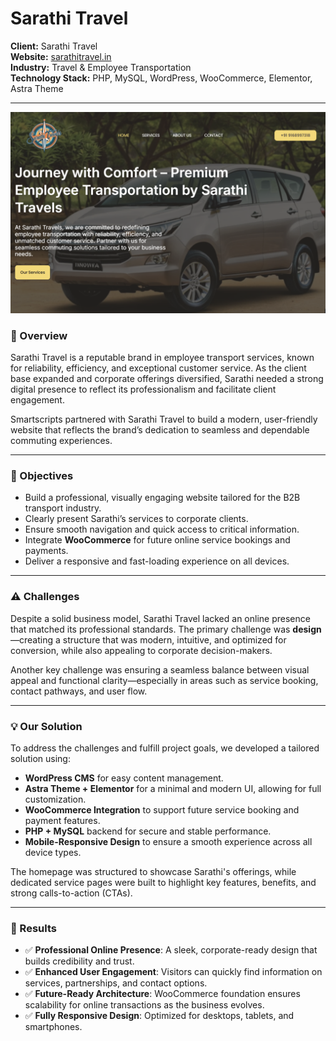# Sarathi Travel

**Client:** Sarathi Travel  
**Website:** [sarathitravel.in](https://sarathitravel.in)  
**Industry:** Travel & Employee Transportation  
**Technology Stack:** PHP, MySQL, WordPress, WooCommerce, Elementor, Astra Theme  

---

![Sarathi Travel Homepage](SarathiTravel.png)

### 📝 Overview

Sarathi Travel is a reputable brand in employee transport services, known for reliability, efficiency, and exceptional customer service. As the client base expanded and corporate offerings diversified, Sarathi needed a strong digital presence to reflect its professionalism and facilitate client engagement.

Smartscripts partnered with Sarathi Travel to build a modern, user-friendly website that reflects the brand’s dedication to seamless and dependable commuting experiences.

---
### 🎯 Objectives

- Build a professional, visually engaging website tailored for the B2B transport industry.  
- Clearly present Sarathi’s services to corporate clients.  
- Ensure smooth navigation and quick access to critical information.  
- Integrate **WooCommerce** for future online service bookings and payments.  
- Deliver a responsive and fast-loading experience on all devices.  

---
### ⚠️ Challenges

Despite a solid business model, Sarathi Travel lacked an online presence that matched its professional standards. The primary challenge was **design**—creating a structure that was modern, intuitive, and optimized for conversion, while also appealing to corporate decision-makers.

Another key challenge was ensuring a seamless balance between visual appeal and functional clarity—especially in areas such as service booking, contact pathways, and user flow.

---
### 💡 Our Solution

To address the challenges and fulfill project goals, we developed a tailored solution using:

- **WordPress CMS** for easy content management.  
- **Astra Theme + Elementor** for a minimal and modern UI, allowing for full customization.  
- **WooCommerce Integration** to support future service booking and payment features.  
- **PHP + MySQL** backend for secure and stable performance.  
- **Mobile-Responsive Design** to ensure a smooth experience across all device types.  

The homepage was structured to showcase Sarathi's offerings, while dedicated service pages were built to highlight key features, benefits, and strong calls-to-action (CTAs).

---
### 🚀 Results

- ✅ **Professional Online Presence**: A sleek, corporate-ready design that builds credibility and trust.  
- ✅ **Enhanced User Engagement**: Visitors can quickly find information on services, partnerships, and contact options.  
- ✅ **Future-Ready Architecture**: WooCommerce foundation ensures scalability for online transactions as the business evolves.  
- ✅ **Fully Responsive Design**: Optimized for desktops, tablets, and smartphones.  


